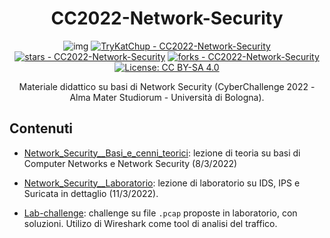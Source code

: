 <div align="center">

# CC2022-Network-Security
![img](https://custom-icon-badges.herokuapp.com/badge/cat-approved-red?logo=cat-approved&logoColor=fff)
[![TryKatChup - CC2022-Network-Security](https://img.shields.io/static/v1?label=TryKatChup&message=CC2022-Network-Security&color=blue&logo=github)](https://github.com/TryKatChup/CC2022-Network-Security "Go to GitHub repo")
[![stars - CC2022-Network-Security](https://img.shields.io/github/stars/TryKatChup/CC2022-Network-Security?style=social)](https://github.com/TryKatChup/CC2022-Network-Security)
[![forks - CC2022-Network-Security](https://img.shields.io/github/forks/TryKatChup/CC2022-Network-Security?style=social)](https://github.com/TryKatChup/CC2022-Network-Security)
[![License: CC BY-SA 4.0](https://img.shields.io/badge/License-CC%20BY--SA%204.0-lightgrey.svg)](https://creativecommons.org/licenses/by-sa/4.0/)

Materiale didattico su basi di Network Security (CyberChallenge 2022 - Alma Mater Studiorum - Università di Bologna).
</div>

## Contenuti

- [Network_Security__Basi_e_cenni_teorici](https://github.com/TryKatChup/CC2022-Network-Security/blob/main/Network_Security__Basi_e_cenni_teorici.pdf): lezione di teoria su basi di Computer Networks e Network Security (8/3/2022)

- [Network_Security__Laboratorio](https://github.com/TryKatChup/CC2022-Network-Security/blob/main/Network_Security__Laboratorio.pdf): lezione di laboratorio su IDS, IPS e Suricata in dettaglio (11/3/2022).

- [Lab-challenge](https://github.com/TryKatChup/CC2022-Network-Security/tree/main/Lab-challenge): challenge su file `.pcap` proposte in laboratorio, con soluzioni. Utilizo di Wireshark come tool di analisi del traffico.


